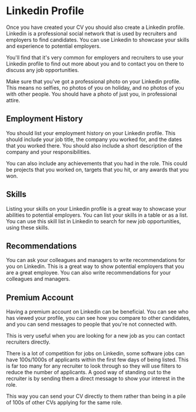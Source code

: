 # Linkedin Profile

Once you have created your CV you should also create a Linkedin profile. Linkedin is a
professional social network that is used by recruiters and employers to find candidates. You can use Linkedin to
showcase your skills and experience to potential employers.

You'll find that it's very common for employers and recruiters to use your Linkedin profile to find out more about you
and to contact you on there to discuss any job opportunities.

Make sure that you've got a professional photo on your Linkedin profile. This means no selfies, no photos of you on
holiday, and no photos of you with other people. You should have a photo of just you, in professional attire.

## Employment History

You should list your employment history on your Linkedin profile. This should include your job title, the company you
worked for, and the dates that you worked there. You should also include a short description of the company and your
responsibilities.

You can also include any achievements that you had in the role. This could be projects that you worked on, targets that
you hit, or any awards that you won.

## Skills

Listing your skills on your Linkedin profile is a great way to showcase your abilities to potential employers. You can
list your skills in a table or as a list. You can use this skill list in Linkedin to search for new job opportunities,
using these skills.

## Recommendations

You can ask your colleagues and managers to write recommendations for you on Linkedin. This is a great way to show
potential employers that you are a great employee. You can also write recommendations for your colleagues and managers.

## Premium Account

Having a premium account on Linkedin can be beneficial. You can see who has viewed your profile, you can see how you
compare to other candidates, and you can send messages to people that you're not connected with.

This is very useful when you are looking for a new job as you can contact recruiters directly.

There is a lot of competition for jobs on Linkedin, some software jobs can have 100s/1000s of applicants within the first
few days of being listed. This is far too many for any recruiter to look through so they will use filters to reduce the
number of applicants. A good way of standing out to the recruiter is by sending them a direct message to show your interest
in the role.

This way you can send your CV directly to them rather than being in a pile of 100s of other CVs applying for the same role.
